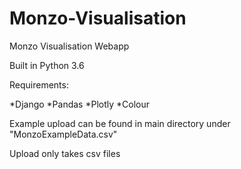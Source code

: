 # Monzo-Visualisation
Monzo Visualisation Webapp

Built in Python 3.6

Requirements:

*Django
*Pandas
*Plotly
*Colour

Example upload can be found in main directory under "MonzoExampleData.csv"

Upload only takes csv files
